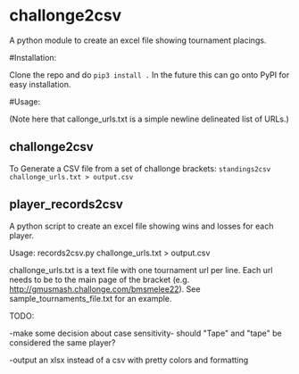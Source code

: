 # challonge2csv
A python module to create an excel file showing tournament placings.

#Installation:

Clone the repo and do `pip3 install .`
In the future this can go onto PyPI for easy installation.

#Usage:

(Note here that callonge_urls.txt is a simple newline delineated list of URLs.)

## challonge2csv
To Generate a CSV file from a set of challonge brackets:
`standings2csv challonge_urls.txt > output.csv`


## player_records2csv
A python script to create an excel file showing wins and losses for each player.

Usage:
records2csv.py challonge_urls.txt > output.csv

challonge_urls.txt is a text file with one tournament url per line. Each url needs to be to the main page of the bracket (e.g. http://gmusmash.challonge.com/bmsmelee22). See sample_tournaments_file.txt for an example.

TODO:

-make some decision about case sensitivity- should "Tape" and "tape" be considered the same player?

-output an xlsx instead of a csv with pretty colors and formatting

